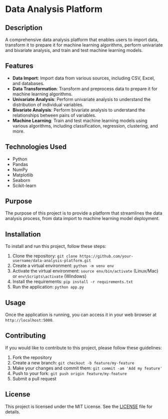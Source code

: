# Data Analysis Platform

## Description

A comprehensive data analysis platform that enables users to import data, transform it to prepare it for machine learning algorithms, perform univariate and bivariate analysis, and train and test machine learning models.

## Features

* **Data Import**: Import data from various sources, including CSV, Excel, and databases.
* **Data Transformation**: Transform and preprocess data to prepare it for machine learning algorithms.
* **Univariate Analysis**: Perform univariate analysis to understand the distribution of individual variables.
* **Bivariate Analysis**: Perform bivariate analysis to understand the relationships between pairs of variables.
* **Machine Learning**: Train and test machine learning models using various algorithms, including classification, regression, clustering, and more.

## Technologies Used

* Python
* Pandas
* NumPy
* Matplotlib
* Seaborn
* Scikit-learn

## Purpose

The purpose of this project is to provide a platform that streamlines the data analysis process, from data import to machine learning model deployment.

## Installation

To install and run this project, follow these steps:

1. Clone the repository: `git clone https://github.com/your-username/data-analysis-platform.git`
2. Create a virtual environment: `python -m venv env`
3. Activate the virtual environment: `source env/bin/activate` (Linux/Mac) or `env\Scripts\activate` (Windows)
4. Install the requirements: `pip install -r requirements.txt`
5. Run the application: `python app.py`

## Usage

Once the application is running, you can access it in your web browser at `http://localhost:5000`.

## Contributing

If you would like to contribute to this project, please follow these guidelines:

1. Fork the repository
2. Create a new branch: `git checkout -b feature/my-feature`
3. Make your changes and commit them: `git commit -am 'Add my feature'`
4. Push to your fork: `git push origin feature/my-feature`
5. Submit a pull request

## License

This project is licensed under the MIT License. See the [LICENSE](LICENSE) file for details.
